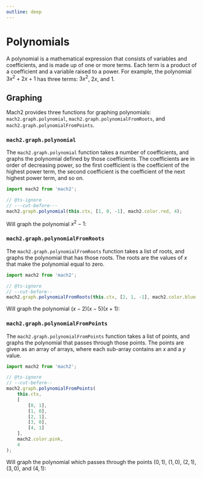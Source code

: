 ```yaml
---
outline: deep
---
```


# Polynomials

A polynomial is a mathematical expression that consists of variables and coefficients, and is made up of one or more terms. Each term is a product of a coefficient and a variable raised to a power. For example, the polynomial $3x^2 + 2x + 1$ has three terms: $3x^2$, $2x$, and $1$.

## Graphing

Mach2 provides three functions for graphing polynomials: `mach2.graph.polynomial`, `mach2.graph.polynomialFromRoots`, and `mach2.graph.polynomialFromPoints`.

### `mach2.graph.polynomial`

The `mach2.graph.polynomial` function takes a number of coefficients, and graphs the polynomial defined by those coefficients. The coefficients are in order of decreasing power, so the first coefficient is the coefficient of the highest power term, the second coefficient is the coefficient of the next highest power term, and so on.

```ts twoslash
import mach2 from 'mach2';

// @ts-ignore
// ---cut-before---
mach2.graph.polynomial(this.ctx, [1, 0, -1], mach2.color.red, 4);
```

Will graph the polynomial $x^2 - 1$:

<div class="canvas">
    <canvas class="mach2" id="example1"></canvas>
</div>

### `mach2.graph.polynomialFromRoots`

The `mach2.graph.polynomialFromRoots` function takes a list of roots, and graphs the polynomial that has those roots. The roots are the values of $x$ that make the polynomial equal to zero.

```ts twoslash
import mach2 from 'mach2';

// @ts-ignore
// --cut-before--
mach2.graph.polynomialFromRoots(this.ctx, [2, 1, -1], mach2.color.blue, 4);
```

Will graph the polynomial $(x - 2)(x - 5)(x + 1)$:

<div class="canvas">
    <canvas class="mach2" id="example2"></canvas>
</div>

### `mach2.graph.polynomialFromPoints`

The `mach2.graph.polynomialFromPoints` function takes a list of points, and graphs the polynomial that passes through those points. The points are given as an array of arrays, where each sub-array contains an $x$ and a $y$ value.

```ts twoslash
import mach2 from 'mach2';

// @ts-ignore
// --cut-before--
mach2.graph.polynomialFromPoints(
	this.ctx,
	[
		[0, 1],
		[1, 0],
		[2, 1],
		[3, 0],
		[4, 1]
	],
	mach2.color.pink,
	4
);
```

Will graph the polynomial which passes through the points $(0, 1)$, $(1, 0)$, $(2, 1)$, $(3, 0)$, and $(4, 1)$:

<div class="canvas">
    <canvas class="mach2" id="example3"></canvas>
</div>

<script setup>
    import mach2 from 'mach2';
    import { onMounted } from 'vue'

    onMounted(() => {
        const darkmode = document.querySelector('html').classList.contains('dark');

        const bg = darkmode ? mach2.color.black : mach2.color.white;
        const foreground = darkmode ? mach2.color.white : mach2.color.black;

        // vue will await this script, so we need to async load the canvas
        setTimeout(() => {
            const canvas = document.getElementById('example1');

            if (canvas) {
                const scene = mach2.scene(canvas, {
                    background: bg
                });

                scene.add(
                    new class extends mach2.Static {
                        mount() {
                            if (!this.ctx) return;

                            mach2.graph.axis(this.ctx, undefined, mach2.color.opacity(foreground, 0.4));

                            mach2.graph.polynomial(this.ctx, [1, 0, -1], mach2.color.red, 4, undefined, undefined, undefined, foreground);
                        }
                    }
                );

                scene.start();
            }

            const canvas2 = document.getElementById('example2');

            if (canvas2) {
                const scene = mach2.scene(canvas2, {
                    background: bg
                });

                scene.add(
                    new class extends mach2.Static {
                        mount() {
                            if (!this.ctx) return;

                            mach2.graph.axis(this.ctx, undefined, mach2.color.opacity(foreground, 0.4));

                            mach2.graph.polynomialFromRoots(this.ctx, [2, 1, -1], mach2.color.blue, 4);

                            mach2.graph.point(this.ctx, 2, 0, mach2.color.blue, undefined, undefined, 'bottom', foreground);
                            mach2.graph.point(this.ctx, 1, 0, mach2.color.blue, undefined, undefined, undefined, foreground);
                            mach2.graph.point(this.ctx, -1, 0, mach2.color.blue, undefined, undefined, 'bottom', foreground);
                        }
                    }
                );

                scene.start();
            }

            const canvas3 = document.getElementById('example3');

            if (canvas3) {
                const scene = mach2.scene(canvas3, {
                    background: bg
                });

                scene.add(
                    new class extends mach2.Static {
                        mount() {
                            if (!this.ctx) return;

                            mach2.graph.axis(this.ctx, undefined, mach2.color.opacity(foreground, 0.4));

                            mach2.graph.polynomialFromPoints(this.ctx, [
                                [0, 1],
                                [1, 0],
                                [2, 1],
                                [3, 0],
                                [4, 1]
                            ], mach2.color.pink, 4);

                            mach2.graph.point(this.ctx, 0, 1, mach2.color.pink, undefined, 'left', 'bottom', foreground);
                            mach2.graph.point(this.ctx, 1, 0, mach2.color.pink, undefined, undefined, 'bottom', foreground);
                            mach2.graph.point(this.ctx, 2, 1, mach2.color.pink, undefined, undefined, 'top', foreground);
                            mach2.graph.point(this.ctx, 3, 0, mach2.color.pink, undefined, 'left', undefined, foreground);
                            mach2.graph.point(this.ctx, 4, 1, mach2.color.pink, undefined, undefined, 'bottom', foreground);
                        }
                    }
                );

                scene.start();
            }
        }, 0);
    })
</script>
